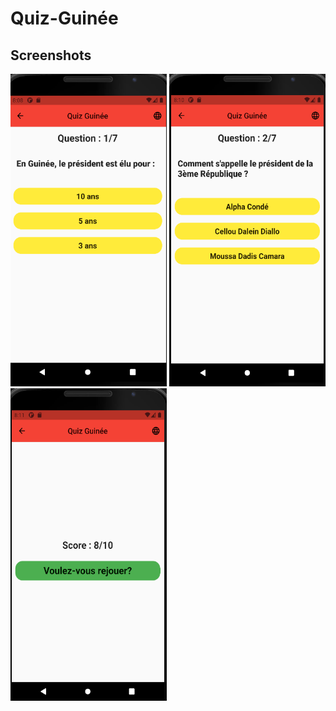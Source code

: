 # Quiz-Guinée

## Screenshots

<img height=500 width=250 src="screenshot/img1.PNG"/>
<img height=500 width=250 src="screenshot/img2.PNG"/>
<img height=500 width=250 src="screenshot/img3.PNG"/>